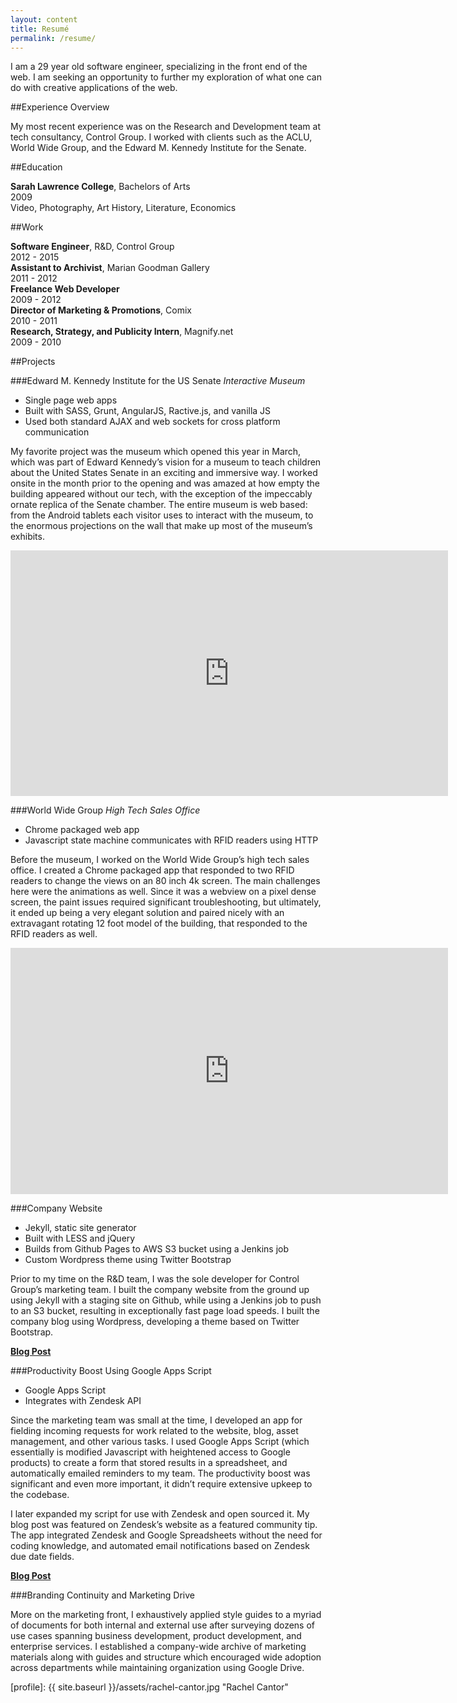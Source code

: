 ```yaml
---
layout: content
title: Resumé
permalink: /resume/
---
```


I am a 29 year old software engineer, specializing in the front end of the web. I am seeking an opportunity to further my exploration of what one can do with creative applications of the web.

##Experience Overview

My most recent experience was on the Research and Development team at tech consultancy, Control Group. I worked with clients such as the ACLU, World Wide Group, and the Edward M. Kennedy Institute for the Senate.

##Education

<div horizontal justified layout>
	<div flex two><b>Sarah Lawrence College</b>, Bachelors of Arts</div>
	<div flex>2009</div>
</div>
<div horizontal justified layout>
	<div flex two> Video, Photography, Art History, Literature, Economics</div>
</div>


##Work

<div horizontal justified layout>
	<div flex two><b>Software Engineer</b>, R&D, Control Group</div>
	<div flex>2012 - 2015</div>
</div>

<div horizontal justified layout>
	<div flex two><b>Assistant to Archivist</b>, Marian Goodman Gallery</div>
	<div flex>2011 - 2012</div>
</div>

<div horizontal justified layout>
	<div flex two><b>Freelance Web Developer</b></div>
	<div flex>2009 - 2012</div>
</div>

<div horizontal justified layout>
	<div flex two><b>Director of Marketing & Promotions</b>, Comix</div>
	<div flex>2010 - 2011</div>
</div>

<div horizontal justified layout>
	<div flex two><b>Research, Strategy, and Publicity Intern</b>, Magnify.net</div>
	<div flex>2009 - 2010</div>
</div>


##Projects

###Edward M. Kennedy Institute for the US Senate
*Interactive Museum*

 - Single page web apps
 - Built with SASS, Grunt, AngularJS, Ractive.js, and vanilla JS
 - Used both standard AJAX and web sockets for cross platform communication

My favorite project was the museum which opened this year in March, which was part of Edward Kennedy’s vision for a museum to teach children about the United States Senate in an exciting and immersive way. I worked onsite in the month prior to the opening and was amazed at how empty the building appeared without our tech, with the exception of the impeccably ornate replica of the Senate chamber. The entire museum is web based: from the Android tablets each visitor uses to interact with the museum, to the enormous projections on the wall that make up most of the museum’s exhibits. 

<iframe src="https://player.vimeo.com/video/123413904?title=0&byline=0&portrait=0" width="700" height="393" frameborder="0" webkitallowfullscreen mozallowfullscreen allowfullscreen></iframe>

###World Wide Group 
*High Tech Sales Office*

 - Chrome packaged web app
 - Javascript state machine communicates with RFID readers using HTTP

Before the museum, I worked on the World Wide Group’s high tech sales office. I created a Chrome packaged app that responded to two RFID readers to change the views on an 80 inch 4k screen. The main challenges here were the animations as well. Since it was a webview on a pixel dense screen, the paint issues required significant troubleshooting, but ultimately, it ended up being a very elegant solution and paired nicely with an extravagant rotating 12 foot model of the building, that responded to the RFID readers as well. 

<iframe src="https://player.vimeo.com/video/117630050?title=0&byline=0&portrait=0" width="700" height="394" frameborder="0" webkitallowfullscreen mozallowfullscreen allowfullscreen></iframe>

###Company Website

 - Jekyll, static site generator
 - Built with LESS and jQuery
 - Builds from Github Pages to AWS S3 bucket using a Jenkins job
 - Custom Wordpress theme using Twitter Bootstrap

Prior to my time on the R&D team, I was the sole developer for Control Group’s marketing team. I built the company website from the ground up using Jekyll with a staging site on Github, while using a Jenkins job to push to an S3 bucket, resulting in exceptionally fast page load speeds. I built the company blog using Wordpress, developing a theme based on Twitter Bootstrap. 

**[Blog Post][6]**

###Productivity Boost Using Google Apps Script

 - Google Apps Script
 - Integrates with Zendesk API

Since the marketing team was small at the time, I developed an app for fielding incoming requests for work related to the website, blog, asset management, and other various tasks. I used Google Apps Script (which essentially is modified Javascript with heightened access to Google products) to create a form that stored results in a spreadsheet, and automatically emailed reminders to my team. The productivity boost was significant and even more important, it didn’t require extensive upkeep to the codebase.

I later expanded my script for use with Zendesk and open sourced it. My blog post was featured on Zendesk’s website as a featured community tip. The app integrated Zendesk and Google Spreadsheets without the need for coding knowledge, and automated email notifications based on Zendesk due date fields.

**[Blog Post][7]**

###Branding Continuity and Marketing Drive

More on the marketing front, I exhaustively applied style guides to a myriad of documents for both internal and external use after surveying dozens of use cases spanning business development, product development, and enterprise services. I established a company-wide archive of marketing materials along with guides and structure which encouraged wide adoption across departments while maintaining organization using Google Drive.

  [2]: http://www.controlgroup.com/edward-m-kennedy-institute.html
  [3]: https://vimeo.com/123413904
  [4]: http://www.controlgroup.com/world-wide-group.html
  [5]: https://vimeo.com/117630050
  [6]: http://blog.controlgroup.com/2012/10/19/controlgroup-com-built-using-jekyll
  [7]: https://www.zendesk.com/blog/community-tip-connecting-zendesk-google-spreadsheets

[profile]: {{ site.baseurl }}/assets/rachel-cantor.jpg "Rachel Cantor"